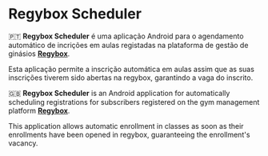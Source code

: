 # Regybox Scheduler

🇵🇹 **Regybox Scheduler** é uma aplicação Android para o agendamento automático de incrições em aulas registadas na plataforma de gestão de ginásios [**Regybox**](https://regibox.pt/website/).

Esta aplicação permite a inscrição automática em aulas assim que as suas inscrições tiverem sido abertas na regybox, garantindo a vaga do inscrito.


🇬🇧 **Regybox Scheduler** is an Android application for automatically scheduling registrations for subscribers registered on the gym management platform [**Regybox**](https://regibox.pt/website/).

This application allows automatic enrollment in classes as soon as their enrollments have been opened in regybox, guaranteeing the enrollment's vacancy.
